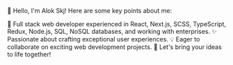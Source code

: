 👋 Hello, I'm Alok Skj! Here are some key points about me:

🚀 Full stack web developer experienced in React, Next.js, SCSS, TypeScript, Redux, Node.js, SQL, NoSQL databases, and working with enterprises.
✨ Passionate about crafting exceptional user experiences.
💡 Eager to collaborate on exciting web development projects.
🌟 Let's bring your ideas to life together!
